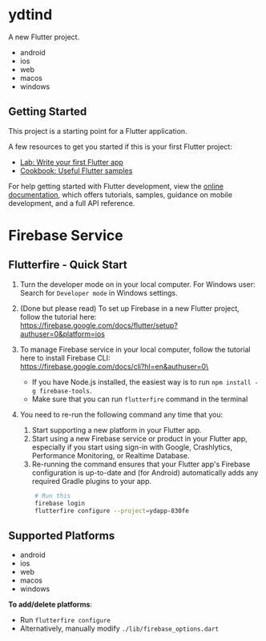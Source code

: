 # ydtind
A new Flutter project.
- android
- ios
- web
- macos
- windows

## Getting Started

This project is a starting point for a Flutter application.

A few resources to get you started if this is your first Flutter project:

- [Lab: Write your first Flutter app](https://docs.flutter.dev/get-started/codelab)
- [Cookbook: Useful Flutter samples](https://docs.flutter.dev/cookbook)

For help getting started with Flutter development, view the
[online documentation](https://docs.flutter.dev/), which offers tutorials,
samples, guidance on mobile development, and a full API reference.



# Firebase Service
## Flutterfire - Quick Start
1. Turn the developer mode on in your local computer. For Windows user: \
    Search for `Developer mode` in Windows settings.
   
3. (Done but please read) To set up Firebase in a new Flutter project, follow the tutorial here: \
    https://firebase.google.com/docs/flutter/setup?authuser=0&platform=ios

4. To manage Firebase service in your local computer, follow the tutorial here to install Firebase CLI: \
    https://firebase.google.com/docs/cli?hl=en&authuser=0\
    - If you have Node.js installed, the easiest way is to run `npm install -g firebase-tools`.
    - Make sure that you can run `flutterfire` command in the terminal

5. You need to re-run the following command any time that you:
    1. Start supporting a new platform in your Flutter app.
    2. Start using a new Firebase service or product in your Flutter app, especially if you start using sign-in with Google, Crashlytics, Performance Monitoring, or Realtime Database.
    3. Re-running the command ensures that your Flutter app's Firebase configuration is up-to-date and (for Android) automatically adds any required Gradle plugins to your app.
    ```bash
        # Run this
        firebase login
        flutterfire configure --project=ydapp-830fe
    ```
## Supported Platforms
- android
- ios
- web
- macos
- windows

**To add/delete platforms**: 
- Run `flutterfire configure`
- Alternatively, manually modify `./lib/firebase_options.dart` 
